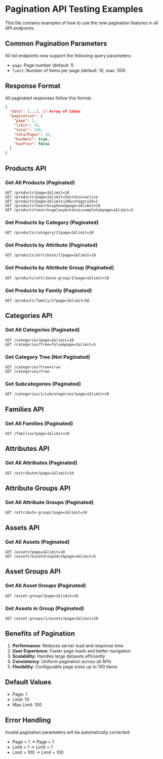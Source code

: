 # Pagination API Testing Examples

This file contains examples of how to use the new pagination features in all API endpoints.

## Common Pagination Parameters

All list endpoints now support the following query parameters:
- `page`: Page number (default: 1)
- `limit`: Number of items per page (default: 10, max: 100)

## Response Format

All paginated responses follow this format:
```json
{
  "data": [...], // Array of items
  "pagination": {
    "page": 1,
    "limit": 10,
    "total": 100,
    "totalPages": 10,
    "hasNext": true,
    "hasPrev": false
  }
}
```

## Products API

### Get All Products (Paginated)
```http
GET /products?page=1&limit=10
GET /products?page=2&limit=5&status=active
GET /products?page=1&limit=20&categoryId=1
GET /products?search=iphone&page=1&limit=10
GET /products?search=galaxy&status=complete&page=1&limit=5
```

### Get Products by Category (Paginated)
```http
GET /products/category/1?page=1&limit=10
```

### Get Products by Attribute (Paginated)
```http
GET /products/attribute/1?page=1&limit=10
```

### Get Products by Attribute Group (Paginated)
```http
GET /products/attribute-group/1?page=1&limit=10
```

### Get Products by Family (Paginated)
```http
GET /products/family/1?page=1&limit=10
```

## Categories API

### Get All Categories (Paginated)
```http
GET /categories?page=1&limit=10
GET /categories?tree=false&page=1&limit=5
```

### Get Category Tree (Not Paginated)
```http
GET /categories?tree=true
GET /categories/tree
```

### Get Subcategories (Paginated)
```http
GET /categories/1/subcategories?page=1&limit=10
```

## Families API

### Get All Families (Paginated)
```http
GET /families?page=1&limit=10
```

## Attributes API

### Get All Attributes (Paginated)
```http
GET /attributes?page=1&limit=10
```

## Attribute Groups API

### Get All Attribute Groups (Paginated)
```http
GET /attribute-groups?page=1&limit=10
```

## Assets API

### Get All Assets (Paginated)
```http
GET /assets?page=1&limit=10
GET /assets?assetGroupId=1&page=1&limit=5
```

## Asset Groups API

### Get All Asset Groups (Paginated)
```http
GET /asset-groups?page=1&limit=10
```

### Get Assets in Group (Paginated)
```http
GET /asset-groups/1/assets?page=1&limit=10
```

## Benefits of Pagination

1. **Performance**: Reduces server load and response time
2. **User Experience**: Faster page loads and better navigation
3. **Scalability**: Handles large datasets efficiently
4. **Consistency**: Uniform pagination across all APIs
5. **Flexibility**: Configurable page sizes up to 100 items

## Default Values

- Page: 1
- Limit: 10
- Max Limit: 100

## Error Handling

Invalid pagination parameters will be automatically corrected:
- Page < 1 → Page = 1
- Limit < 1 → Limit = 1
- Limit > 100 → Limit = 100
